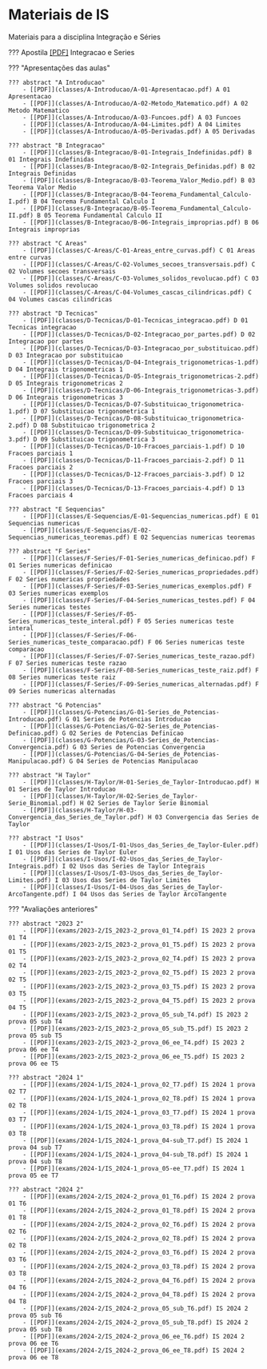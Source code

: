 # Materiais de IS

Materiais para a disciplina Integração e Séries

??? Apostila
    [[PDF]](Integracao_e_Series.pdf) Integracao e Series

??? "Apresentações das aulas"

    ??? abstract "A Introducao"
        - [[PDF]](classes/A-Introducao/A-01-Apresentacao.pdf) A 01 Apresentacao
        - [[PDF]](classes/A-Introducao/A-02-Metodo_Matematico.pdf) A 02 Metodo Matematico
        - [[PDF]](classes/A-Introducao/A-03-Funcoes.pdf) A 03 Funcoes
        - [[PDF]](classes/A-Introducao/A-04-Limites.pdf) A 04 Limites
        - [[PDF]](classes/A-Introducao/A-05-Derivadas.pdf) A 05 Derivadas

    ??? abstract "B Integracao"
        - [[PDF]](classes/B-Integracao/B-01-Integrais_Indefinidas.pdf) B 01 Integrais Indefinidas
        - [[PDF]](classes/B-Integracao/B-02-Integrais_Definidas.pdf) B 02 Integrais Definidas
        - [[PDF]](classes/B-Integracao/B-03-Teorema_Valor_Medio.pdf) B 03 Teorema Valor Medio
        - [[PDF]](classes/B-Integracao/B-04-Teorema_Fundamental_Calculo-I.pdf) B 04 Teorema Fundamental Calculo I
        - [[PDF]](classes/B-Integracao/B-05-Teorema_Fundamental_Calculo-II.pdf) B 05 Teorema Fundamental Calculo II
        - [[PDF]](classes/B-Integracao/B-06-Integrais_improprias.pdf) B 06 Integrais improprias

    ??? abstract "C Areas"
        - [[PDF]](classes/C-Areas/C-01-Areas_entre_curvas.pdf) C 01 Areas entre curvas
        - [[PDF]](classes/C-Areas/C-02-Volumes_secoes_transversais.pdf) C 02 Volumes secoes transversais
        - [[PDF]](classes/C-Areas/C-03-Volumes_solidos_revolucao.pdf) C 03 Volumes solidos revolucao
        - [[PDF]](classes/C-Areas/C-04-Volumes_cascas_cilindricas.pdf) C 04 Volumes cascas cilindricas

    ??? abstract "D Tecnicas"
        - [[PDF]](classes/D-Tecnicas/D-01-Tecnicas_integracao.pdf) D 01 Tecnicas integracao
        - [[PDF]](classes/D-Tecnicas/D-02-Integracao_por_partes.pdf) D 02 Integracao por partes
        - [[PDF]](classes/D-Tecnicas/D-03-Integracao_por_substituicao.pdf) D 03 Integracao por substituicao
        - [[PDF]](classes/D-Tecnicas/D-04-Integrais_trigonometricas-1.pdf) D 04 Integrais trigonometricas 1
        - [[PDF]](classes/D-Tecnicas/D-05-Integrais_trigonometricas-2.pdf) D 05 Integrais trigonometricas 2
        - [[PDF]](classes/D-Tecnicas/D-06-Integrais_trigonometricas-3.pdf) D 06 Integrais trigonometricas 3
        - [[PDF]](classes/D-Tecnicas/D-07-Substituicao_trigonometrica-1.pdf) D 07 Substituicao trigonometrica 1
        - [[PDF]](classes/D-Tecnicas/D-08-Substituicao_trigonometrica-2.pdf) D 08 Substituicao trigonometrica 2
        - [[PDF]](classes/D-Tecnicas/D-09-Substituicao_trigonometrica-3.pdf) D 09 Substituicao trigonometrica 3
        - [[PDF]](classes/D-Tecnicas/D-10-Fracoes_parciais-1.pdf) D 10 Fracoes parciais 1
        - [[PDF]](classes/D-Tecnicas/D-11-Fracoes_parciais-2.pdf) D 11 Fracoes parciais 2
        - [[PDF]](classes/D-Tecnicas/D-12-Fracoes_parciais-3.pdf) D 12 Fracoes parciais 3
        - [[PDF]](classes/D-Tecnicas/D-13-Fracoes_parciais-4.pdf) D 13 Fracoes parciais 4

    ??? abstract "E Sequencias"
        - [[PDF]](classes/E-Sequencias/E-01-Sequencias_numericas.pdf) E 01 Sequencias numericas
        - [[PDF]](classes/E-Sequencias/E-02-Sequencias_numericas_teoremas.pdf) E 02 Sequencias numericas teoremas

    ??? abstract "F Series"
        - [[PDF]](classes/F-Series/F-01-Series_numericas_definicao.pdf) F 01 Series numericas definicao
        - [[PDF]](classes/F-Series/F-02-Series_numericas_propriedades.pdf) F 02 Series numericas propriedades
        - [[PDF]](classes/F-Series/F-03-Series_numericas_exemplos.pdf) F 03 Series numericas exemplos
        - [[PDF]](classes/F-Series/F-04-Series_numericas_testes.pdf) F 04 Series numericas testes
        - [[PDF]](classes/F-Series/F-05-Series_numericas_teste_interal.pdf) F 05 Series numericas teste interal
        - [[PDF]](classes/F-Series/F-06-Series_numericas_teste_comparacao.pdf) F 06 Series numericas teste comparacao
        - [[PDF]](classes/F-Series/F-07-Series_numericas_teste_razao.pdf) F 07 Series numericas teste razao
        - [[PDF]](classes/F-Series/F-08-Series_numericas_teste_raiz.pdf) F 08 Series numericas teste raiz
        - [[PDF]](classes/F-Series/F-09-Series_numericas_alternadas.pdf) F 09 Series numericas alternadas

    ??? abstract "G Potencias"
        - [[PDF]](classes/G-Potencias/G-01-Series_de_Potencias-Introducao.pdf) G 01 Series de Potencias Introducao
        - [[PDF]](classes/G-Potencias/G-02-Series_de_Potencias-Definicao.pdf) G 02 Series de Potencias Definicao
        - [[PDF]](classes/G-Potencias/G-03-Series_de_Potencias-Convergencia.pdf) G 03 Series de Potencias Convergencia
        - [[PDF]](classes/G-Potencias/G-04-Series_de_Potencias-Manipulacao.pdf) G 04 Series de Potencias Manipulacao

    ??? abstract "H Taylor"
        - [[PDF]](classes/H-Taylor/H-01-Series_de_Taylor-Introducao.pdf) H 01 Series de Taylor Introducao
        - [[PDF]](classes/H-Taylor/H-02-Series_de_Taylor-Serie_Binomial.pdf) H 02 Series de Taylor Serie Binomial
        - [[PDF]](classes/H-Taylor/H-03-Convergencia_das_Series_de_Taylor.pdf) H 03 Convergencia das Series de Taylor

    ??? abstract "I Usos"
        - [[PDF]](classes/I-Usos/I-01-Usos_das_Series_de_Taylor-Euler.pdf) I 01 Usos das Series de Taylor Euler
        - [[PDF]](classes/I-Usos/I-02-Usos_das_Series_de_Taylor-Integrais.pdf) I 02 Usos das Series de Taylor Integrais
        - [[PDF]](classes/I-Usos/I-03-Usos_das_Series_de_Taylor-Limites.pdf) I 03 Usos das Series de Taylor Limites
        - [[PDF]](classes/I-Usos/I-04-Usos_das_Series_de_Taylor-ArcoTangente.pdf) I 04 Usos das Series de Taylor ArcoTangente

??? "Avaliações anteriores"

    ??? abstract "2023 2"
        - [[PDF]](exams/2023-2/IS_2023-2_prova_01_T4.pdf) IS 2023 2 prova 01 T4
        - [[PDF]](exams/2023-2/IS_2023-2_prova_01_T5.pdf) IS 2023 2 prova 01 T5
        - [[PDF]](exams/2023-2/IS_2023-2_prova_02_T4.pdf) IS 2023 2 prova 02 T4
        - [[PDF]](exams/2023-2/IS_2023-2_prova_02_T5.pdf) IS 2023 2 prova 02 T5
        - [[PDF]](exams/2023-2/IS_2023-2_prova_03_T5.pdf) IS 2023 2 prova 03 T5
        - [[PDF]](exams/2023-2/IS_2023-2_prova_04_T5.pdf) IS 2023 2 prova 04 T5
        - [[PDF]](exams/2023-2/IS_2023-2_prova_05_sub_T4.pdf) IS 2023 2 prova 05 sub T4
        - [[PDF]](exams/2023-2/IS_2023-2_prova_05_sub_T5.pdf) IS 2023 2 prova 05 sub T5
        - [[PDF]](exams/2023-2/IS_2023-2_prova_06_ee_T4.pdf) IS 2023 2 prova 06 ee T4
        - [[PDF]](exams/2023-2/IS_2023-2_prova_06_ee_T5.pdf) IS 2023 2 prova 06 ee T5

    ??? abstract "2024 1"
        - [[PDF]](exams/2024-1/IS_2024-1_prova_02_T7.pdf) IS 2024 1 prova 02 T7
        - [[PDF]](exams/2024-1/IS_2024-1_prova_02_T8.pdf) IS 2024 1 prova 02 T8
        - [[PDF]](exams/2024-1/IS_2024-1_prova_03_T7.pdf) IS 2024 1 prova 03 T7
        - [[PDF]](exams/2024-1/IS_2024-1_prova_03_T8.pdf) IS 2024 1 prova 03 T8
        - [[PDF]](exams/2024-1/IS_2024-1_prova_04-sub_T7.pdf) IS 2024 1 prova 04 sub T7
        - [[PDF]](exams/2024-1/IS_2024-1_prova_04-sub_T8.pdf) IS 2024 1 prova 04 sub T8
        - [[PDF]](exams/2024-1/IS_2024-1_prova_05-ee_T7.pdf) IS 2024 1 prova 05 ee T7

    ??? abstract "2024 2"
        - [[PDF]](exams/2024-2/IS_2024-2_prova_01_T6.pdf) IS 2024 2 prova 01 T6
        - [[PDF]](exams/2024-2/IS_2024-2_prova_01_T8.pdf) IS 2024 2 prova 01 T8
        - [[PDF]](exams/2024-2/IS_2024-2_prova_02_T6.pdf) IS 2024 2 prova 02 T6
        - [[PDF]](exams/2024-2/IS_2024-2_prova_02_T8.pdf) IS 2024 2 prova 02 T8
        - [[PDF]](exams/2024-2/IS_2024-2_prova_03_T6.pdf) IS 2024 2 prova 03 T6
        - [[PDF]](exams/2024-2/IS_2024-2_prova_03_T8.pdf) IS 2024 2 prova 03 T8
        - [[PDF]](exams/2024-2/IS_2024-2_prova_04_T6.pdf) IS 2024 2 prova 04 T6
        - [[PDF]](exams/2024-2/IS_2024-2_prova_04_T8.pdf) IS 2024 2 prova 04 T8
        - [[PDF]](exams/2024-2/IS_2024-2_prova_05_sub_T6.pdf) IS 2024 2 prova 05 sub T6
        - [[PDF]](exams/2024-2/IS_2024-2_prova_05_sub_T8.pdf) IS 2024 2 prova 05 sub T8
        - [[PDF]](exams/2024-2/IS_2024-2_prova_06_ee_T6.pdf) IS 2024 2 prova 06 ee T6
        - [[PDF]](exams/2024-2/IS_2024-2_prova_06_ee_T8.pdf) IS 2024 2 prova 06 ee T8
